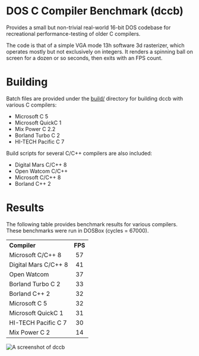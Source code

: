 # DOS C Compiler Benchmark (dccb)
Provides a small but non-trivial real-world 16-bit DOS codebase for recreational performance-testing of older C compilers.

The code is that of a simple VGA mode 13h software 3d rasterizer, which operates mostly but not exclusively on integers. It renders a spinning ball on screen for a dozen or so seconds, then exits with an FPS count.

# Building
Batch files are provided under the [build/](build/) directory for building dccb with various C compilers:
- Microsoft C 5
- Microsoft QuickC 1
- Mix Power C 2.2
- Borland Turbo C 2
- HI-TECH Pacific C 7

Build scripts for several C/C++ compilers are also included:
- Digital Mars C/C++ 8
- Open Watcom C/C++
- Microsoft C/C++ 8
- Borland C++ 2

# Results
The following table provides benchmark results for various compilers. These benchmarks were run in DOSBox (cycles = 67000).
<table>
    <tr>
        <th align="left">Compiler</th>
        <th align="left">FPS</th>
    </tr>
    <tr>
        <td align="left">Microsoft C/C++ 8</td>
        <td align="center">57</td>
    </tr>
        <tr>
        <td align="left">Digital Mars C/C++ 8</td>
        <td align="center">41</td>
    </tr>
        <tr>
        <td align="left">Open Watcom</td>
        <td align="center">37</td>
    </tr>
        <tr>
        <td align="left">Borland Turbo C 2</td>
        <td align="center">33</td>
    </tr>
        <tr>
        <td align="left">Borland C++ 2</td>
        <td align="center">32</td>
    </tr>
        <tr>
        <td align="left">Microsoft C 5</td>
        <td align="center">32</td>
    </tr>
        <tr>
        <td align="left">Microsoft QuickC 1</td>
        <td align="center">31</td>
    </tr>
        <tr>
        <td align="left">HI-TECH Pacific C 7</td>
        <td align="center">30</td>
    </tr>
        </tr>
        <tr>
        <td align="left">Mix Power C 2</td>
        <td align="center">14</td>
    </tr>
</table>

![A screenshot of dccb](http://tarpeeksihyvaesoft.com/soft/img/dccb_b.png)
